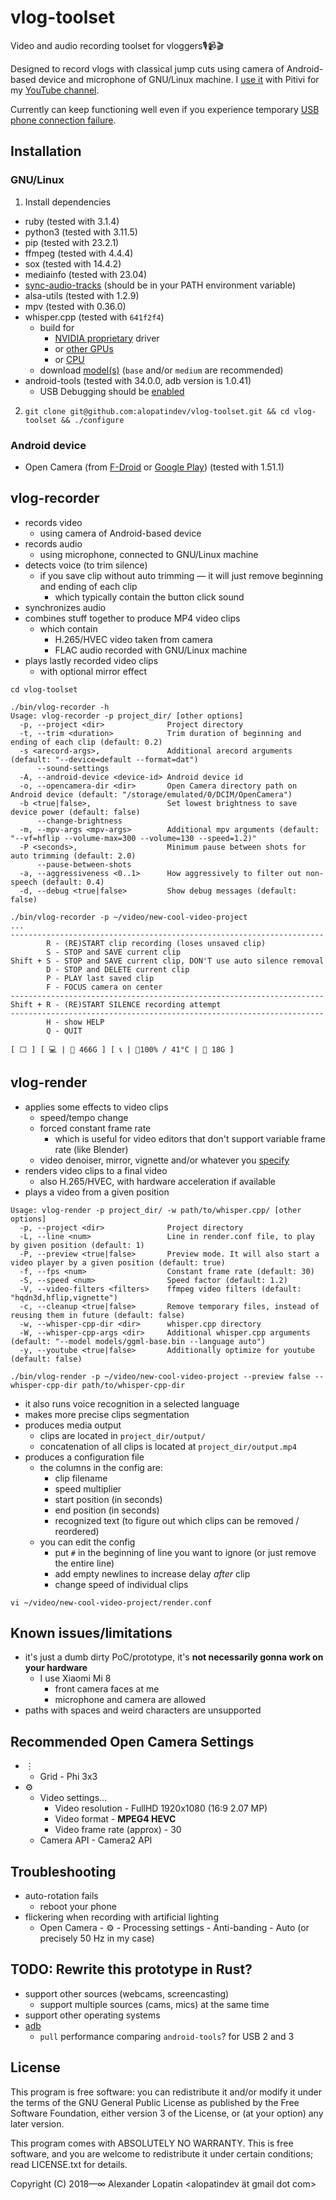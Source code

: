 # vlog-toolset
Video and audio recording toolset for vloggers🎙️📹🎬

Designed to record vlogs with classical jump cuts
using camera of Android-based device and microphone of GNU/Linux machine.
I [use it](https://alopatindev.github.io/2019/02/05/video-recording-with-automatic-jump-cuts-using-open-source-and-coding/) with Pitivi for my [YouTube channel](https://www.youtube.com/@codonaft).

Currently can keep functioning well even if you experience temporary [USB phone connection failure](https://android.stackexchange.com/questions/193637/how-can-i-adb-pull-a-large-file-when-the-usb-connection-breaks-continuously).

## Installation

### GNU/Linux
1. Install dependencies
- ruby (tested with 3.1.4)
- python3 (tested with 3.11.5)
- pip (tested with 23.2.1)
- ffmpeg (tested with 4.4.4)
- sox (tested with 14.4.2)
- mediainfo (tested with 23.04)
- [sync-audio-tracks](https://github.com/alopatindev/sync-audio-tracks) (should be in your PATH environment variable)
- alsa-utils (tested with 1.2.9)
- mpv (tested with 0.36.0)
- whisper.cpp (tested with `641f2f4`)
    - build for
        - [NVIDIA proprietary](https://github.com/ggerganov/whisper.cpp/tree/641f2f42823affb6e5c471b63317deefb0b6e3e9#nvidia-gpu-support) driver
        - or [other GPUs](https://github.com/ggerganov/whisper.cpp/tree/641f2f42823affb6e5c471b63317deefb0b6e3e9#opencl-gpu-support-via-clblast)
        - or [CPU](https://github.com/ggerganov/whisper.cpp/tree/641f2f42823affb6e5c471b63317deefb0b6e3e9#blas-cpu-support-via-openblas)
    - download [model(s)](https://github.com/ggerganov/whisper.cpp/tree/641f2f42823affb6e5c471b63317deefb0b6e3e9#quick-start) (`base` and/or `medium` are recommended)
- android-tools (tested with 34.0.0, adb version is 1.0.41)
    - USB Debugging should be [enabled](https://github.com/alopatindev/qdevicemonitor/blob/master/TROUBLESHOOTING.md#android-devices-are-not-recognized)

2. `git clone git@github.com:alopatindev/vlog-toolset.git && cd vlog-toolset && ./configure`

### Android device
- Open Camera (from [F-Droid](https://f-droid.org/en/packages/net.sourceforge.opencamera/) or [Google Play](https://play.google.com/store/apps/details?id=net.sourceforge.opencamera)) (tested with 1.51.1)

## vlog-recorder
- records video
    - using camera of Android-based device
- records audio
    - using microphone, connected to GNU/Linux machine
- detects voice (to trim silence)
    - if you save clip without auto trimming — it will just remove beginning and ending of each clip
        - which typically contain the button click sound
- synchronizes audio
- combines stuff together to produce MP4 video clips
    - which contain
        - H.265/HVEC video taken from camera
        - FLAC audio recorded with GNU/Linux machine
- plays lastly recorded video clips
    - with optional mirror effect

```
cd vlog-toolset

./bin/vlog-recorder -h
Usage: vlog-recorder -p project_dir/ [other options]
  -p, --project <dir>              Project directory
  -t, --trim <duration>            Trim duration of beginning and ending of each clip (default: 0.2)
  -s <arecord-args>,               Additional arecord arguments (default: "--device=default --format=dat")
      --sound-settings
  -A, --android-device <device-id> Android device id
  -o, --opencamera-dir <dir>       Open Camera directory path on Android device (default: "/storage/emulated/0/DCIM/OpenCamera")
  -b <true|false>,                 Set lowest brightness to save device power (default: false)
      --change-brightness
  -m, --mpv-args <mpv-args>        Additional mpv arguments (default: "--vf=hflip --volume-max=300 --volume=130 --speed=1.2)"
  -P <seconds>,                    Minimum pause between shots for auto trimming (default: 2.0)
      --pause-between-shots
  -a, --aggressiveness <0..1>      How aggressively to filter out non-speech (default: 0.4)
  -d, --debug <true|false>         Show debug messages (default: false)

./bin/vlog-recorder -p ~/video/new-cool-video-project
...
----------------------------------------------------------------------
        R - (RE)START clip recording (loses unsaved clip)
        S - STOP and SAVE current clip
Shift + S - STOP and SAVE current clip, DON'T use auto silence removal
        D - STOP and DELETE current clip
        P - PLAY last saved clip
        F - FOCUS camera on center
----------------------------------------------------------------------
Shift + R - (RE)START SILENCE recording attempt
----------------------------------------------------------------------
        H - show HELP
        Q - QUIT

[ ⬜ ] [ 💻 | 💾 466G ] [ 📞 | 🔋100% / 41°C | 💾 18G ]
```

## vlog-render
- applies some effects to video clips
    - speed/tempo change
    - forced constant frame rate
        - which is useful for video editors that don't support variable frame rate (like Blender)
    - video denoiser, mirror, vignette and/or whatever you [specify](https://ffmpeg.org/ffmpeg-filters.html#Video-Filters)
- renders video clips to a final video
    - also H.265/HVEC, with hardware acceleration if available
- plays a video from a given position

```
Usage: vlog-render -p project_dir/ -w path/to/whisper.cpp/ [other options]
  -p, --project <dir>              Project directory
  -L, --line <num>                 Line in render.conf file, to play by given position (default: 1)
  -P, --preview <true|false>       Preview mode. It will also start a video player by a given position (default: true)
  -f, --fps <num>                  Constant frame rate (default: 30)
  -S, --speed <num>                Speed factor (default: 1.2)
  -V, --video-filters <filters>    ffmpeg video filters (default: "hqdn3d,hflip,vignette")
  -c, --cleanup <true|false>       Remove temporary files, instead of reusing them in future (default: false)
  -w, --whisper-cpp-dir <dir>      whisper.cpp directory
  -W, --whisper-cpp-args <dir>     Additional whisper.cpp arguments (default: "--model models/ggml-base.bin --language auto")
  -y, --youtube <true|false>       Additionally optimize for youtube (default: false)

./bin/vlog-render -p ~/video/new-cool-video-project --preview false --whisper-cpp-dir path/to/whisper-cpp-dir
```

- it also runs voice recognition in a selected language
- makes more precise clips segmentation
- produces media output
    - clips are located in `project_dir/output/`
    - concatenation of all clips is located at `project_dir/output.mp4`
- produces a configuration file
    - the columns in the config are:
        - clip filename
        - speed multiplier
        - start position (in seconds)
        - end position (in seconds)
        - recognized text (to figure out which clips can be removed / reordered)
    - you can edit the config
        - put `#` in the beginning of line you want to ignore (or just remove the entire line)
        - add empty newlines to increase delay *after* clip
        - change speed of individual clips

```
vi ~/video/new-cool-video-project/render.conf
```

## Known issues/limitations
- it's just a dumb dirty PoC/prototype, it's **not necessarily gonna work on your hardware**
    - I use Xiaomi Mi 8
        - front camera faces at me
        - microphone and camera are allowed
- paths with spaces and weird characters are unsupported

## Recommended Open Camera Settings
- ⋮
    - Grid - Phi 3x3
- ⚙️
    - Video settings…
        - Video resolution - FullHD 1920x1080 (16:9 2.07 MP)
        - Video format - **MPEG4 HEVC**
        - Video frame rate (approx) - 30
    - Camera API - Camera2 API

## Troubleshooting
- auto-rotation fails
    - reboot your phone
- flickering when recording with artificial lighting
    - Open Camera - ⚙️ - Processing settings - Anti-banding - Auto (or precisely 50 Hz in my case)

## TODO: Rewrite this prototype in Rust?
- support other sources (webcams, screencasting)
    - support multiple sources (cams, mics) at the same time
- support other operating systems
- [adb](https://github.com/kpcyrd/forensic-adb/blob/736f7c43d116b6334af3c1d8c4a41f9ae06ff812/src/lib.rs#L754)
    - `pull` performance comparing `android-tools`? for USB 2 and 3

## License
This program is free software: you can redistribute it and/or modify
it under the terms of the GNU General Public License as published by
the Free Software Foundation, either version 3 of the License, or (at
your option) any later version.

This program comes with ABSOLUTELY NO WARRANTY.
This is free software, and you are welcome to redistribute it
under certain conditions; read LICENSE.txt for details.

Copyright (C) 2018—∞  Alexander Lopatin <alopatindev ät gmail dot com>
